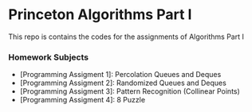 # Princeton Algorithms Part I

This repo is contains the codes for the assignments of Algorithms Part I

### Homework Subjects

* [Programming Assigment 1]: Percolation Queues and Deques
* [Programming Assigment 2]: Randomized Queues and Deques
* [Programming Assigment 3]: Pattern Recognition (Collinear Points)
* [Programming Assigment 4]: 8 Puzzle
